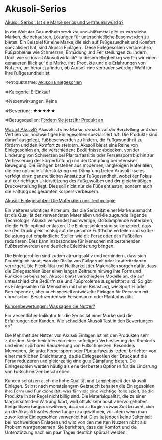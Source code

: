 # Akusoli-Serios

[Akusoli Seriös : Ist die Marke seriös und vertrauenswürdig?](https://www.studocu.com/in/document/nirmala-college/artificial-intelligence/akusoli-insoles-erfahrungen-die-losung-fur-mehr-komfort-und-gesundheit/113966806)

In der Welt der Gesundheitsprodukte und -hilfsmittel gibt es zahlreiche Marken, die behaupten, Lösungen für unterschiedliche Beschwerden zu bieten. Ein Beispiel für eine Marke, die sich auf Fußgesundheit und Komfort spezialisiert hat, sind  Akusoli Einlagen . Diese Einlegesohlen versprechen, Fußprobleme wie Schmerzen, Ermüdung und Fehlstellungen zu lindern. Doch wie seriös ist Akusoli wirklich? In diesem Blogbeitrag werfen wir einen genaueren Blick auf die Marke, ihre Produkte und die Erfahrungen von Nutzern, um herauszufinden, ob Akusoli eine vertrauenswürdige Wahl für Ihre Fußgesundheit ist.

⇒Produktname: [Akusoli Einlegesohlen](https://www.offerplox.com/e-commerce/akusoli-insoles-reviews/)

⇒Kategorie: E-Einkauf

⇒Nebenwirkungen: Keine

⇒Bewertung: ★★★★★

⇒Bezugsquellen: [Fordern Sie jetzt Ihr Produkt an](https://akusoli-insoles-erfahrungen.company.site/)

[Was ist Akusoli?](https://akusoliinsoleserfahrungen.godaddysites.com/)
Akusoli ist eine Marke, die sich auf die Herstellung und den Vertrieb von hochwertigen Einlegesohlen spezialisiert hat. Die Produkte sind darauf ausgelegt, Fußbeschwerden zu lindern, die Fußgesundheit zu fördern und den Komfort zu steigern. Akusoli bietet eine Reihe von Einlegesohlen an, die verschiedene Bedürfnisse abdecken, von der Linderung von Schmerzen bei Plantarfasziitis oder Fersensporn bis hin zur Verbesserung der Körperhaltung und der Dämpfung bei intensiver Bewegung.
Die Einlagen bestehen aus modernen, langlebigen Materialien, die eine optimale Unterstützung und Dämpfung bieten.Akusoli Insoles verfolgt einen ganzheitlichen Ansatz zur Fußgesundheit, wobei der Fokus auf der richtigen Unterstützung des Fußgewölbes und der gleichmäßigen Druckverteilung liegt. Dies soll nicht nur die Füße entlasten, sondern auch die Haltung des gesamten Körpers verbessern.

[Akusoli Einlegesohlen: Die Materialien und Technologie](https://akusoliamazon.godaddysites.com/)

Ein weiteres wichtiges Kriterium, das die Seriosität einer Marke ausmacht, ist die Qualität der verwendeten Materialien und die zugrunde liegende Technologie. Akusoli verwendet hochwertige, stoßdämpfende Materialien, die die Füße optimal entlasten. Die Einlegesohlen sind so konzipiert, dass sie den Druck gleichmäßig auf die gesamte Fußfläche verteilen und so die Belastung auf empfindliche Stellen wie die Ferse oder den Fußballen reduzieren. Dies kann insbesondere für Menschen mit bestehenden Fußbeschwerden eine deutliche Erleichterung bringen.

Die Einlegesohlen sind zudem atmungsaktiv und verhindern, dass sich Feuchtigkeit staut, was das Risiko von Fußgeruch oder Hautirritationen verringert. Die Flexibilität und Haltbarkeit der Materialien sorgen dafür, dass die Einlegesohlen über einen langen Zeitraum hinweg ihre Form und Funktion beibehalten.
Akusoli bietet verschiedene Modelle an, die auf unterschiedliche Bedürfnisse und Fußprobleme ausgerichtet sind. So gibt es Einlegesohlen für Menschen mit hoher Belastung, wie Sportler oder Berufspendler, aber auch speziell entwickelte Einlagen für Personen mit chronischen Beschwerden wie Fersensporn oder Plantarfasziitis.

[Kundenbewertungen: Was sagen die Nutzer?](https://fueler.io/brightmedsreviews/akusoli-serios-ist-die-marke-serios-und-vertrauenswurdig)

Ein wesentlicher Indikator für die Seriosität einer Marke sind die Erfahrungen der Kunden. Wie schneiden Akusoli Test in den Bewertungen ab?

Die Mehrheit der Nutzer von Akusoli Einlagen ist mit den Produkten sehr zufrieden. Viele berichten von einer sofortigen Verbesserung des Komforts und einer spürbaren Reduzierung von Fußschmerzen. Besonders Menschen, die unter Fersensporn oder Plantarfasziitis leiden, berichten von einer merklichen Erleichterung, da die Einlegesohlen den Druck auf die Ferse reduzieren und gleichzeitig eine gute Dämpfung bieten. Die Einlegesohlen werden häufig als eine der besten Optionen für die Linderung von Fußschmerzen beschrieben.

Kunden schätzen auch die hohe Qualität und Langlebigkeit der Akusoli Einlagen. Selbst nach monatelangem Gebrauch behalten die Einlegesohlen ihre Form und Funktionalität, was für viele eine wichtige Rolle spielt, da die Produkte in der Regel nicht billig sind. Die Materialqualität, die zu einer langanhaltenden Wirkung führt, wird oft als sehr positiv hervorgehoben.
Einige Bewertungen erwähnen, dass es zu Beginn etwas Zeit braucht, sich an die Akusoli Insoles Bewertungen zu gewöhnen, vor allem wenn man zuvor keine Einlegesohlen verwendet hat. Dies ist jedoch keine Seltenheit bei hochwertigen Einlagen und wird von den meisten Nutzern nicht als Problem wahrgenommen. Sie berichten, dass der Komfort und die Unterstützung nach ein paar Tagen deutlich spürbar werden.

